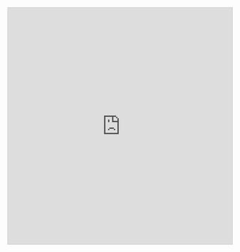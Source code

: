 <iframe class="airtable-embed" src="https://airtable.com/embed/shr0WYyowN6eSUkkn?backgroundColor=purple&viewControls=on" frameborder="0" onmousewheel="" width="100%" height="533" style="background: transparent; border: 1px solid #ccc;"></iframe>
